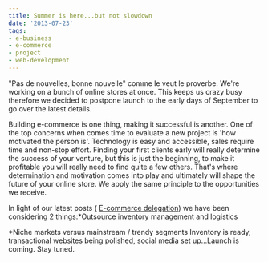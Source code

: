```yaml
---
title: Summer is here...but not slowdown
date: '2013-07-23'
tags:
- e-business
- e-commerce
- project
- web-development
---
```


"Pas de nouvelles, bonne nouvelle" comme le veut le proverbe. We're working on a bunch of online stores at once. This keeps us crazy busy therefore we decided to postpone launch to the early days of September to go over the latest details.

Building e-commerce is one thing, making it successful is another. One of the top concerns when comes time to evaluate a new project is 'how motivated the person is'. Technology is easy and accessible, sales require time and non-stop effort. Finding your first clients early will really determine the success of your venture, but this is just the beginning, to make it profitable you will really need to find quite a few others. That's where determination and motivation comes into play and ultimately will shape the future of your online store. We apply the same principle to the opportunities we receive.

In light of our latest posts (
[E-commerce delegation](http://blog.yafoy.com/2013/04/delegation-e-commerce-pour-petits-sites/)) we have been considering 2 things:*Outsource inventory management and logistics

	
*Niche markets versus mainstream / trendy segments
Inventory is ready, transactional websites being polished, social media set up...Launch is coming. Stay tuned.
